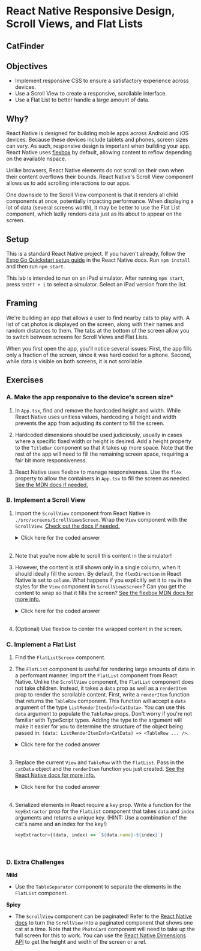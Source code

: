 # React Native Responsive Design, Scroll Views, and Flat Lists

## CatFinder

## Objectives

- Implement responsive CSS to ensure a satisfactory experience across devices.
- Use a Scroll View to create a responsive, scrollable interface.
- Use a Flat List to better handle a large amount of data.

## Why?

React Native is designed for building mobile apps across Android and iOS devices. Because these devices include tablets and phones, screen sizes can vary. As such, responsive design is important when building your app. React Native uses [flexbox](https://developer.mozilla.org/en-US/docs/Learn/CSS/CSS_layout/Flexbox) by default, allowing content to reflow depending on the available nspace.

Unlike browsers, React Native elements do not scroll on their own when their content overflows their bounds. React Native's Scroll View component allows us to add scrolling interactions to our apps.

One downside to the Scroll View component is that it renders all child components at once, potentially impacting performance. When displaying a lot of data (several screens worth), it may be better to use the Flat List component, which lazily renders data just as its about to appear on the screen. 

## Setup

This is a standard React Native project. If you haven't already, follow the [Expo Go Quickstart setup guide](https://reactnative.dev/docs/environment-setup) in the React Native docs. Run `npm install` and then run `npm start`.

This lab is intended to run on an iPad simulator. After running `npm start`, press `SHIFT + i` to select a simulator. Select an iPad version from the list.

## Framing

We're building an app that allows a user to find nearby cats to play with. A list of cat photos is displayed on the screen, along with their names and random distances to them. The tabs at the bottom of the screen allow you to switch between screens for Scroll Views and Flat Lists.

When you first open the app, you'll notice several issues: First, the app fills only a fraction of the screen, since it was hard coded for a phone. Second, while data is visible on both screens, it is not scrollable.

## Exercises

### A. Make the app responsive to the device's screen size*

1. In `App.tsx`, find and remove the hardcoded height and width. While React Native uses unitless values, hardcoding a height and width prevents the app from adjusting its content to fill the screen.

2. Hardcoded dimensions should be used judiciously, usually in cases where a specific fixed width or height is desired. Add a height property to the `TitleBar` component so that it takes up more space. Note that the rest of the app will need to fill the remaining screen space, requiring a fair bit more responsiveness.

3. React Native uses flexbox to manage responsiveness. Use the `flex` property to allow the containers in `App.tsx` to fill the screen as needed. [See the MDN docs if needed.](https://developer.mozilla.org/en-US/docs/Web/CSS/flex)

### B. Implement a Scroll View

1. Import the `ScrollView` component from React Native in `./src/screens/ScrollViewsScreen`. Wrap the `View` component with the `ScrollView`. [Check out the docs if needed.](https://reactnative.dev/docs/scrollview)

    <details>
    <summary>Click here for the coded answer</summary>

    ```js
    const ScrollViewsScreen = () => {
    return (
        <ScrollView>
            <View style={styles.container}>
                {catData.map((data, index) => {
                    return (
                    <PhotoCard key={`${data.name}-${index}`} name={data.name} photo={data.photo} distance={`${data.distance} miles`} />
                    )
                })}
            </View>
        </ScrollView>
    )
    };
    ```
    </details>
    <br>

2. Note that you're now able to scroll this content in the simulator!

3. However, the content is still shown only in a single column, when it should ideally fill the screen. By default, the `flexDirection` in React Native is set to `column`. What happens if you explicitly set it to `row` in the styles for the `View` component in `ScrollViewsScreen`? Can you get the content to wrap so that it fills the screen? [See the flexbox MDN docs for more info.](https://developer.mozilla.org/en-US/docs/Web/CSS/flex-wrap)

    <details>
    <summary>Click here for the coded answer</summary>

    ```javascript
    const styles = StyleSheet.create({
        container: {
            backgroundColor: '#34495e',
            flexDirection: 'row',
            flexWrap: 'wrap',
        }
    });
    ```
    </details>
    <br>

4. (Optional) Use flexbox to center the wrapped content in the screen.

### C. Implement a Flat List

1. Find the `FlatListScreen` component.

2. The `FlatList` component is useful for rendering large amounts of data in a performant manner. Import the `FlatList` component from React Native. Unlike the `ScrollView` component, the `FlatList` component does not take children. Instead, it takes a `data` prop as well as a `renderItem` prop to render the scrollable content. First, write a `renderItem` function that returns the `TableRow` component. This function will accept a `data` argument of the type `ListRenderItemInfo<CatData>`. You can use this `data` argument to populate the `TableRow` props. Don't worry if you're not familiar with TypeScript types. Adding the type to the argument will make it easier for you to determine the structure of the object being passed in: `(data: ListRenderItemInfo<CatData) => <TableRow ... />`.

    <details>
    <summary>Click here for the coded answer</summary>

    ```javascript
    const renderItem = (data: ListRenderItemInfo<CatData>) => {
        return <TableRow
            name={data.item.name}
            photo={data.item.photo}
            distance={`${data.item.distance} miles`}
        />;
    }
    ```
    </details>
    <br>

3. Replace the current `View` and `TableRow` with the `FlatList`. Pass in the `catData` object and the `renderItem` function you just created. [See the React Native docs for more info.](https://reactnative.dev/docs/flatlist)

    <details>
    <summary>Click here for the coded answer</summary>

    ```javascript
    return (
        <FlatList
            data={catData}
            renderItem={renderItem}
        />
    )
    ```
    </details>
    <br>

4. Serialized elements in React require a `key` prop. Write a function for the `keyExtractor` prop for the `FlatList` component that takes `data` and `index` arguments and returns a unique key. (HINT: Use a combination of the cat's name and an index for the key!)

    ```javascript
    keyExtractor={(data, index) => `${data.name}-${index}`}
    ```
    </details>
    <br>

### D. Extra Challenges

**Mild**
- Use the `TableSeparator` component to separate the elements in the `FlatList` component.

**Spicy**
- The `ScrollView` component can be paginated! Refer to the [React Native docs](https://reactnative.dev/docs/scrollview) to turn the `ScrollView` into a paginated component that shows one cat at a time. Note that the `PhotoCard` component will need to take up the full screen for this to work. You can use the [React Native Dimensions API](https://reactnative.dev/docs/dimensions) to get the height and width of the screen or a ref.
